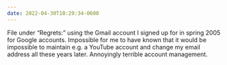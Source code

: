 ```yaml
---
date: 2022-04-30T10:29:34-0600
---
```


File under “Regrets:” using the Gmail account I signed up for in spring 2005 for Google accounts. Impossible for me to have known that it would be impossible to maintain e.g. a YouTube account and change my email address all these years later. Annoyingly terrible account management.
